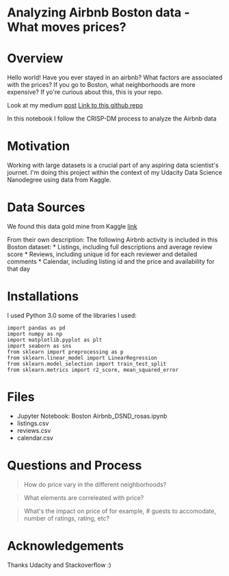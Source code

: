 # Analyzing Airbnb Boston data - What moves prices?

# Overview
Hello world! Have you ever stayed in an airbnb? What factors are associated with the prices?
If you go to Boston, what neighborhoods are more expensive?  If yo're curious about this, this is your repo.

Look at my medium [post](https://medium.com/@rrosasl/why-are-you-paying-so-much-for-that-boston-airbnb-a-look-at-the-data-7714b56aa72e)
[Link to this github repo](https://github.com/rrosasl/airbnb_data_analysis)

In this notebook I follow the CRISP-DM process to analyze the Airbnb data

# Motivation
Working with large datasets is a crucial part of any aspiring data scientist's journet. I'm doing this project within the context of my Udacity Data Science Nanodegree using data from Kaggle. 

# Data Sources
We found this data gold mine from Kaggle [link](https://www.kaggle.com/airbnb/boston) 

From their own description: 
The following Airbnb activity is included in this Boston dataset: * Listings, including full descriptions and average review score * Reviews, including unique id for each reviewer and detailed comments * Calendar, including listing id and the price and availability for that day

# Installations
I used Python 3.0
some of the libraries I used:

```
import pandas as pd
import numpy as np
import matplotlib.pyplot as plt
import seaborn as sns
from sklearn import preprocessing as p
from sklearn.linear_model import LinearRegression
from sklearn.model_selection import train_test_split
from sklearn.metrics import r2_score, mean_squared_error
```

# Files
- Jupyter Notebook: Boston Airbnb_DSND_rosas.ipynb
- listings.csv
- reviews.csv
- calendar.csv

# Questions and Process
> How do price vary in the different neighborhoods? 

> What elements are correleated with price?

> What's the impact on price of for example, # guests to accomodate, number of ratings, rating, etc?


# Acknowledgements

Thanks Udacity and Stackoverflow :)

